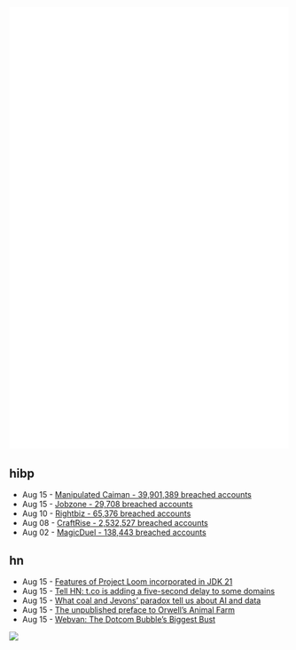 ![Metrics](https://raw.githubusercontent.com/phixion/phixion/master/metrics.svg)

## hibp

<!--
for https://github.com/phixion/phixion/blob/main/.github/workflows/feeds.yml
-->
<!--START_SECTION:haveibeenpwnd-->
- Aug 15 - [Manipulated Caiman - 39,901,389 breached accounts](https://haveibeenpwned.com/PwnedWebsites#ManipulatedCaiman)
- Aug 15 - [Jobzone - 29,708 breached accounts](https://haveibeenpwned.com/PwnedWebsites#Jobzone)
- Aug 10 - [Rightbiz - 65,376 breached accounts](https://haveibeenpwned.com/PwnedWebsites#Rightbiz)
- Aug 08 - [CraftRise - 2,532,527 breached accounts](https://haveibeenpwned.com/PwnedWebsites#CraftRise)
- Aug 02 - [MagicDuel - 138,443 breached accounts](https://haveibeenpwned.com/PwnedWebsites#MagicDuel)
<!--END_SECTION:haveibeenpwnd-->

## hn

<!--
for https://github.com/phixion/phixion/blob/main/.github/workflows/feeds.yml
-->
<!--START_SECTION:hn-->
- Aug 15 - [Features of Project Loom incorporated in JDK 21](https://jdk.java.net/loom/)
- Aug 15 - [Tell HN: t.co is adding a five-second delay to some domains](https://news.ycombinator.com/item?id=37130060)
- Aug 15 - [What coal and Jevons’ paradox tell us about AI and data](https://hex.tech/blog/jevons-paradox-demand-for-insight/)
- Aug 15 - [The unpublished preface to Orwell’s Animal Farm](https://mindmatters.ai/2023/08/a-warning-from-the-unpublished-preface-to-orwells-animal-farm/)
- Aug 15 - [Webvan: The Dotcom Bubble’s Biggest Bust](https://streetfins.com/webvan-the-dotcom-bubbles-biggest-bust/)
<!--END_SECTION:hn-->

<!--
for https://yhype.me
-->
![](https://hit.yhype.me/github/profile?user_id=13013670)
